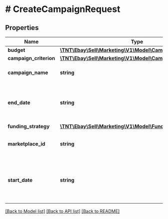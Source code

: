 # # CreateCampaignRequest

## Properties

Name | Type | Description | Notes
------------ | ------------- | ------------- | -------------
**budget** | [**\TNT\Ebay\Sell\Marketing\V1\Model\CampaignBudgetRequest**](CampaignBudgetRequest.md) |  | [optional]
**campaign_criterion** | [**\TNT\Ebay\Sell\Marketing\V1\Model\CampaignCriterion**](CampaignCriterion.md) |  | [optional]
**campaign_name** | **string** | A seller-defined name for the campaign. This value must be unique for the seller. &lt;p&gt;You can use any alphanumeric characters in the name, except the less than (&amp;lt;) or greater than (&amp;gt;) characters.&lt;/p&gt;&lt;b&gt;Max length: &lt;/b&gt;80 characters | [optional]
**end_date** | **string** | The date and time the campaign ends, in UTC format (&lt;code&gt;yyyy-MM-ddThh:mm:ssZ&lt;/code&gt;). If this field is omitted, the campaign will have no defined end date, and will not end until the seller makes a decision to end the campaign with an &lt;a href&#x3D;\&quot;/api-docs/sell/marketing/resources/campaign/methods/endCampaign\&quot;&gt;endCampaign&lt;/a&gt; call, or if they update the campaign at a later time with an end date. | [optional]
**funding_strategy** | [**\TNT\Ebay\Sell\Marketing\V1\Model\FundingStrategy**](FundingStrategy.md) |  | [optional]
**marketplace_id** | **string** | The ID of the eBay marketplace where the campaign is hosted. See the &lt;b&gt;MarketplaceIdEnum&lt;/b&gt; type to get the appropriate enumeration value for the listing marketplace. For implementation help, refer to &lt;a href&#x3D;&#39;https://developer.ebay.com/api-docs/sell/marketing/types/ba:MarketplaceIdEnum&#39;&gt;eBay API documentation&lt;/a&gt; | [optional]
**start_date** | **string** | The date and time the campaign starts, in UTC format (&lt;code&gt;yyyy-MM-ddThh:mm:ssZ&lt;/code&gt;). For display purposes, convert this time into the local time of the seller.  &lt;p&gt;On the date specified, the service derives the keywords for each listing in the campaign, creates an ad for each listing, and associates each new ad with the campaign. The campaign starts after this process is completed. The amount of time it takes the service to start the campaign depends on the number of listings in the campaign. Call &lt;b&gt;getCampaign&lt;/b&gt; to check the status of the campaign.&lt;/p&gt; | [optional]

[[Back to Model list]](../../README.md#models) [[Back to API list]](../../README.md#endpoints) [[Back to README]](../../README.md)
